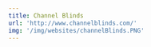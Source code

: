 ```yaml
---
title: Channel Blinds
url: 'http://www.channelblinds.com/'
img: '/img/websites/channelBlinds.PNG'
---
```


